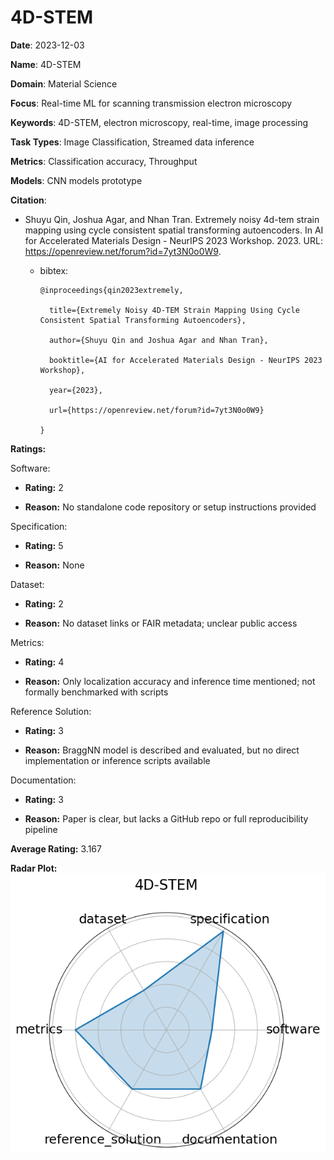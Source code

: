 # 4D-STEM


**Date**: 2023-12-03


**Name**: 4D-STEM


**Domain**: Material Science


**Focus**: Real-time ML for scanning transmission electron microscopy


**Keywords**: 4D-STEM, electron microscopy, real-time, image processing


**Task Types**: Image Classification, Streamed data inference


**Metrics**: Classification accuracy, Throughput


**Models**: CNN models  prototype 


**Citation**:


- Shuyu Qin, Joshua Agar, and Nhan Tran. Extremely noisy 4d-tem strain mapping using cycle consistent spatial transforming autoencoders. In AI for Accelerated Materials Design - NeurIPS 2023 Workshop. 2023. URL: https://openreview.net/forum?id=7yt3N0o0W9.

  - bibtex:
      ```
      @inproceedings{qin2023extremely,

        title={Extremely Noisy 4D-TEM Strain Mapping Using Cycle Consistent Spatial Transforming Autoencoders},

        author={Shuyu Qin and Joshua Agar and Nhan Tran},

        booktitle={AI for Accelerated Materials Design - NeurIPS 2023 Workshop},

        year={2023},

        url={https://openreview.net/forum?id=7yt3N0o0W9}

      }

      ```

**Ratings:**


Software:


  - **Rating:** 2


  - **Reason:** No standalone code repository or setup instructions provided 


Specification:


  - **Rating:** 5


  - **Reason:** None 


Dataset:


  - **Rating:** 2


  - **Reason:** No dataset links or FAIR metadata; unclear public access 


Metrics:


  - **Rating:** 4


  - **Reason:** Only localization accuracy and inference time mentioned; not formally benchmarked with scripts 


Reference Solution:


  - **Rating:** 3


  - **Reason:** BraggNN model is described and evaluated, but no direct implementation or inference scripts available 


Documentation:


  - **Rating:** 3


  - **Reason:** Paper is clear, but lacks a GitHub repo or full reproducibility pipeline 


**Average Rating:** 3.167


**Radar Plot:**
 ![D-Stem radar plot](../../tex/images/d-stem_radar.png)